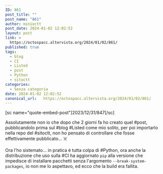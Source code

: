 ```yaml
---
ID: 861
post_title: ""
post_name: "861"
author: minioctt
post_date: 2024-01-02 12:02:52
layout: post
link: >
  https://octospacc.altervista.org/2024/01/02/861/
published: true
tags:
  - blog
  - CI
  - Listed
  - post
  - Python
  - sitoctt
categories:
  - Senza categoria
date: 2024-01-02 12:02:52
canonical_url:   https://octospacc.altervista.org/2024/01/02/861/
---
```

<!-- wp:paragraph -->
<p>[sc name="quote-embed-post"]2023/12/31/847[/sc]</p>
<!-- /wp:paragraph -->

<!-- wp:paragraph -->
<p>Assolutamente non io che dopo che 2 giorni fa ho creato quel #post, pubblicandolo prima sul #blog #Listed come mio solito, per poi importarlo nella repo del #sitoctt, non ho pensato di controllare che fosse effettivamente pubblicato... ☠️</p>
<!-- /wp:paragraph -->

<!-- wp:paragraph -->
<p>Ora l'ho sistemato... in pratica è tutta colpa di #Python, ora anche la distribuzione che uso sulla #CI ha aggiornato <code>pip</code> alla versione che impedisce di installare pacchetti senza l'argomento <code>--break-system-packages</code>, io non me lo aspettavo, ed ecco che la build era fallita. </p>
<!-- /wp:paragraph -->